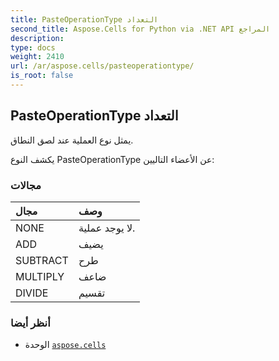 ```yaml
---
title: PasteOperationType التعداد
second_title: Aspose.Cells for Python via .NET API المراجع
description:
type: docs
weight: 2410
url: /ar/aspose.cells/pasteoperationtype/
is_root: false
---
```

##  PasteOperationType التعداد
يمثل نوع العملية عند لصق النطاق.



يكشف النوع PasteOperationType عن الأعضاء التاليين:

###  مجالات
| مجال| وصف|
| :- | :- |
| NONE | لا يوجد عملية.|
| ADD | يضيف|
| SUBTRACT | طرح|
| MULTIPLY | ضاعف|
| DIVIDE | تقسيم|



###  أنظر أيضا
* الوحدة [`aspose.cells`](..)
